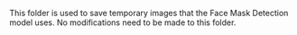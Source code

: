 This folder is used to save temporary images that the Face Mask Detection model uses. No modifications need to be made to this folder.
